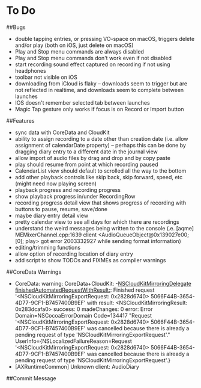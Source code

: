 #  To Do

##Bugs

* double tapping entries, or pressing VO-space on macOS, triggers delete and/or play (both on iOS, just delete on macOS)
* Play and Stop menu commands are always disabled
* Play and Stop menu commands don't work even if not disabled
* start recording sound effect captured on recording if not using headphones
* toolbar not visible on iOS
* downloading from iCloud is flaky – downloads seem to trigger but are not reflected in realtime, and downloads seem to complete between launches
* IOS doesn't remember selected tab between launches
* Magic Tap gesture only works if focus is on Record or Import button

##Features

* sync data with CoreData and CloudKit
* ability to assign recording to a date other than creation date (i.e. allow assignment of calendarDate property) – perhaps this can be done by dragging diary entry to a different date in the journal view
* allow import of audio files by drag and drop and by copy paste
* play should resume from point at which recording paused
* CalendarList view should default to scrolled all the way to the bottom
* add other playback controls like skip back, skip forward, speed, etc (might need now playing screen)
* playback progress and recording progress
* show playback progress in/under RecordingRow
* recording progress detail view that shows progress of recording with buttons to pause, resume, save/done
* maybe diary entry detail view
* pretty calendar view to see all days for which there are recordings
* understand the weird messages being written to the console (.e. [aqme]        MEMixerChannel.cpp:1639  client <AudioQueueObject@0x139027e00; [0]; play> got error 2003332927 while sending format information)
* editing/trimming functions
* allow option of recording location of diary entry
* add script to show TODOs and FIXMEs as compiler warnings

##CoreData Warnings

* CoreData: warning: CoreData+CloudKit: -[NSCloudKitMirroringDelegate finishedAutomatedRequestWithResult:](2972): Finished request '<NSCloudKitMirroringExportRequest: 0x2828d6740> 5066F44B-3654-4D77-9CF1-B7457400B9EF' with result: <NSCloudKitMirroringResult: 0x283dcafa0> success: 0 madeChanges: 0 error: Error Domain=NSCocoaErrorDomain Code=134417 "Request '<NSCloudKitMirroringExportRequest: 0x2828d6740> 5066F44B-3654-4D77-9CF1-B7457400B9EF' was cancelled because there is already a pending request of type 'NSCloudKitMirroringExportRequest'." UserInfo={NSLocalizedFailureReason=Request '<NSCloudKitMirroringExportRequest: 0x2828d6740> 5066F44B-3654-4D77-9CF1-B7457400B9EF' was cancelled because there is already a pending request of type 'NSCloudKitMirroringExportRequest'.}
* [AXRuntimeCommon] Unknown client: AudioDiary

##Commit Message

